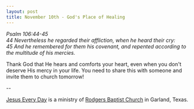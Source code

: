 ```yaml
---
layout: post
title: November 10th - God's Place of Healing
---
```


_Psalm 106:44-45  
44 Nevertheless he regarded their affliction, when he heard their
cry:  
45 And he remembered for them his covenant, and repented according to
the multitude of his mercies._

Thank God that He hears and comforts your heart, even when you
don't deserve His mercy in your life. You need to share this with
someone and invite them to church tomorrow!

 --

<a href=http://jesuseveryday.net>Jesus Every Day</a> is a ministry of <a href=http://rodgersbaptist.net>Rodgers Baptist Church</a> in Garland, Texas.
